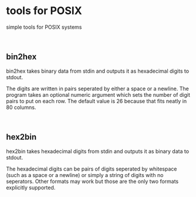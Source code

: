 # tools for POSIX
simple tools for POSIX systems

<br />

## bin2hex
bin2hex takes binary data from stdin and outputs it as hexadecimal digits to stdout.

The digits are written in pairs seperated by either a space or a newline. The program takes an optional numeric argument which sets the number of digit pairs to put on each row. The default value is 26 because that fits neatly in 80 columns.

<br />

## hex2bin
hex2bin takes hexadecimal digits from stdin and outputs it as binary data to stdout.

The hexadecimal digits can be pairs of digits seperated by whitespace (such as a space or a newline) or simply a string of digits with no seperators. Other formats may work but those are the only two formats explicitly supported.
